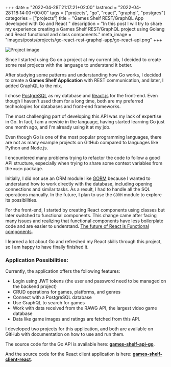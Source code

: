 +++
date = "2022-04-28T21:17:21+02:00"
lastmod = "2022-04-28T18:14:00+00:00"
tags = ["projects", "go", "react", "graphql", "postgres"]
categories = ["projects"]
title = "Games Shelf REST/GraphQL App developed with Go and React "
description = "In this post I will try to share my experience creating a Games Shelf REST/GraphQL project using Golang and React functional and class components."
meta_image = "images/posts/projects/go-react-rest-graphql-app/go-react-api.png"
+++

![Project image](/images/posts/projects/go-react-rest-graphql-app/go-react-api.png)

Since I started using Go on a project at my current job, I decided to create some real projects with the language to understand it better.

After studying some patterns and understanding how Go works, I decided to create a **Games Shelf Application** with REST communication, and later, I added GraphQL to the mix.

I chose [PostgreSQL](https://www.postgresql.org/) as my database and [React.js](https://reactjs.org/) for the front-end. Even though I haven't used them for a long time, both are my preferred technologies for databases and front-end frameworks.

The most challenging part of developing this API was my lack of expertise in Go. In fact, I am a newbie in the language, having started learning Go just one month ago, and I'm already using it at my job.

Even though Go is one of the most popular programming languages, there are not as many example projects on GitHub compared to languages like Python and Node.js.

I encountered many problems trying to refactor the code to follow a good API structure, especially when trying to share some context variables from the `main` package.

Initially, I did not use an ORM module like [GORM](https://github.com/go-gorm/gorm) because I wanted to understand how to work directly with the database, including opening connections and similar tasks. As a result, I had to handle all the SQL operations manually. In the future, I plan to use the `GORM` module to explore its possibilities.

For the front-end, I started by creating React components using classes but later switched to functional components. This change came after facing many issues and realizing that functional components have less boilerplate code and are easier to understand. [The future of React is Functional components](https://hackernoon.com/react-functional-components-are-the-future).

I learned a lot about Go and refreshed my React skills through this project, so I am happy to have finally finished it.

### Application Possibilities:

Currently, the application offers the following features:

- Login using JWT tokens (the user and password need to be managed on the backend project)
- CRUD operations for games, platforms, and genres
- Connect with a PostgreSQL database
- Use GraphQL to search for games
- Work with data received from the RAWG API, the largest video game database
- Data like game images and ratings are fetched from this API.

I developed two projects for this application, and both are available on GitHub with documentation on how to use and run them.

The source code for the Go API is available here: [**games-shelf-api-go**](https://github.com/coderade/games-shelf-api-go).

And the source code for the React client application is here: [**games-shelf-client-react**](https://github.com/coderade/games-shelf-client-react).
